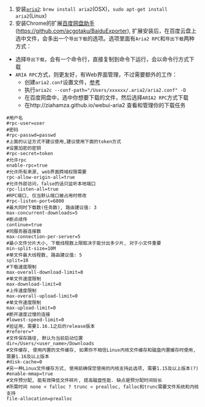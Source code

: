 1. 安装[`aria2`](https://aria2.github.io/): `brew install aria2`(OSX)，`sudo apt-get install aria2`(Linux)
2. 安装Chrome的扩展[百度网盘助手](https://chrome.google.com/webstore/detail/baiduexporter/mjaenbjdjmgolhoafkohbhhbaiedbkno) (https://github.com/acgotaku/BaiduExporter), 扩展安装后，在百度云盘上选中文件，会多出一个`导出下载`的选项。选项里面有`Aria2 RPC`和`导出下载`两种方式：

 * 选择`导出下载`，会有一个命令行，直接复制到命令下运行，会以命令行方式下载
 * `ARIA RPC`方式，则更友好，有Web界面管理，不过需要额外的工作：
    * 创建`aria2.conf`设置文件，[参考](https://blog.icehoney.me/posts/2015-01-31-Aria2-download)
    * 执行`aria2c --conf-path="/Users/xxxxxx/.aria2/aria2.conf" -D` 
    * 在百度网盘中，选中你想要下载的文件，然后选择`ARIA2 RPC`方式下载 
    * 在http://ziahamza.github.io/webui-aria2 查看和管理你的下载任务 



```
#用户名
#rpc-user=user
#密码
#rpc-passwd=passwd
#上面的认证方式不建议使用,建议使用下面的token方式
#设置加密的密钥
#rpc-secret=token
#允许rpc
enable-rpc=true
#允许所有来源, web界面跨域权限需要
rpc-allow-origin-all=true
#允许外部访问，false的话只监听本地端口
rpc-listen-all=true
#RPC端口, 仅当默认端口被占用时修改
#rpc-listen-port=6800
#最大同时下载数(任务数), 路由建议值: 3
max-concurrent-downloads=5
#断点续传
continue=true
#同服务器连接数
max-connection-per-server=5
#最小文件分片大小, 下载线程数上限取决于能分出多少片, 对于小文件重要
min-split-size=10M
#单文件最大线程数, 路由建议值: 5
split=10
#下载速度限制
max-overall-download-limit=0
#单文件速度限制
max-download-limit=0
#上传速度限制
max-overall-upload-limit=0
#单文件速度限制
max-upload-limit=0
#断开速度过慢的连接
#lowest-speed-limit=0
#验证用，需要1.16.1之后的release版本
#referer=*
#文件保存路径, 默认为当前启动位置
dir=/Users/<user_name>/Downloads
#文件缓存, 使用内置的文件缓存, 如果你不相信Linux内核文件缓存和磁盘内置缓存时使用, 需要1.16及以上版本
#disk-cache=0
#另一种Linux文件缓存方式, 使用前确保您使用的内核支持此选项, 需要1.15及以上版本(?)
#enable-mmap=true
#文件预分配, 能有效降低文件碎片, 提高磁盘性能. 缺点是预分配时间较长
#所需时间 none < falloc ? trunc « prealloc, falloc和trunc需要文件系统和内核支持
file-allocation=prealloc
```